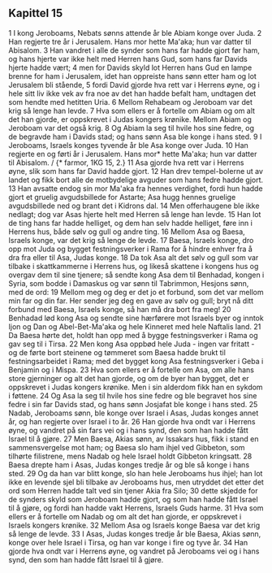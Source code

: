 ## Kapittel 15

1 I kong Jeroboams, Nebats sønns attende år ble Abiam konge over Juda.
2 Han regjerte tre år i Jerusalem. Hans mor hette Ma'aka; hun var datter til Abisalom.
3 Han vandret i alle de synder som hans far hadde gjort før ham, og hans hjerte var ikke helt med Herren hans Gud, som hans far Davids hjerte hadde vært;
4 men for Davids skyld lot Herren hans Gud en lampe brenne for ham i Jerusalem, idet han oppreiste hans sønn etter ham og lot Jerusalem bli stående,
5 fordi David gjorde hva rett var i Herrens øyne, og i hele sitt liv ikke vek av fra noe av det han hadde befalt ham, undtagen det som hendte med hetitten Uria.
6 Mellom Rehabeam og Jeroboam var det krig så lenge han levde.
7 Hva som ellers er å fortelle om Abiam og om alt det han gjorde, er oppskrevet i Judas kongers krønike. Mellom Abiam og Jeroboam var det også krig.
8 Og Abiam la seg til hvile hos sine fedre, og de begravde ham i Davids stad; og hans sønn Asa ble konge i hans sted.
9 I Jeroboams, Israels konges tyvende år ble Asa konge over Juda.
10 Han regjerte en og førti år i Jerusalem. Hans mor* hette Ma'aka; hun var datter til Abisalom. / {* farmor, 1KG 15, 2.}
11 Asa gjorde hva rett var i Herrens øyne, slik som hans far David hadde gjort.
12 Han drev tempel-bolerne ut av landet og fikk bort alle de motbydelige avguder som hans fedre hadde gjort.
13 Han avsatte endog sin mor Ma'aka fra hennes verdighet, fordi hun hadde gjort et gruelig avgudsbillede for Astarte; Asa hugg hennes gruelige avgudsbillede ned og brant det i Kidrons dal.
14 Men offerhaugene ble ikke nedlagt; dog var Asas hjerte helt med Herren så lenge han levde.
15 Han lot de ting hans far hadde helliget, og dem han selv hadde helliget, føre inn i Herrens hus, både sølv og gull og andre ting.
16 Mellom Asa og Baesa, Israels konge, var det krig så lenge de levde.
17 Baesa, Israels konge, dro opp mot Juda og bygget festningsverker i Rama for å hindre enhver fra å dra fra eller til Asa, Judas konge.
18 Da tok Asa alt det sølv og gull som var tilbake i skattkammerne i Herrens hus, og likeså skattene i kongens hus og overgav dem til sine tjenere; så sendte kong Asa dem til Benhadad, kongen i Syria, som bodde i Damaskus og var sønn til Tabrimmon, Hesjons sønn, med de ord:
19 Mellom meg og deg er det jo et forbund, som det var mellom min far og din far. Her sender jeg deg en gave av sølv og gull; bryt nå ditt forbund med Baesa, Israels konge, så han må dra bort fra meg!
20 Benhadad lød kong Asa og sendte sine hærførere mot Israels byer og inntok Ijon og Dan og Abel-Bet-Ma'aka og hele Kinneret med hele Naftalis land.
21 Da Baesa hørte det, holdt han opp med å bygge festningsverker i Rama og gav seg til i Tirsa.
22 Men kong Asa oppbød hele Juda - ingen var fritatt - og de førte bort steinene og tømmeret som Baesa hadde brukt til festningsarbeidet i Rama; med det bygget kong Asa festningsverker i Geba i Benjamin og i Mispa.
23 Hva som ellers er å fortelle om Asa, om alle hans store gjerninger og alt det han gjorde, og om de byer han bygget, det er oppskrevet i Judas kongers krønike. Men i sin alderdom fikk han en sykdom i føttene.
24 Og Asa la seg til hvile hos sine fedre og ble begravet hos sine fedre i sin far Davids stad, og hans sønn Josjafat ble konge i hans sted.
25 Nadab, Jeroboams sønn, ble konge over Israel i Asas, Judas konges annet år, og han regjerte over Israel i to år.
26 Han gjorde hva ondt var i Herrens øyne, og vandret på sin fars vei og i hans synd, den som han hadde fått Israel til å gjøre.
27 Men Baesa, Akias sønn, av Issakars hus, fikk i stand en sammensvergelse mot ham; og Baesa slo ham ihjel ved Gibbeton, som tilhørte filistrene, mens Nadab og hele Israel holdt Gibbeton kringsatt.
28 Baesa drepte ham i Asas, Judas konges tredje år og ble så konge i hans sted.
29 Og da han var blitt konge, slo han hele Jeroboams hus ihjel; han lot ikke en levende sjel bli tilbake av Jeroboams hus, men utryddet det etter det ord som Herren hadde talt ved sin tjener Akia fra Silo;
30 dette skjedde for de synders skyld som Jeroboam hadde gjort, og som han hadde fått Israel til å gjøre, og fordi han hadde vakt Herrens, Israels Guds harme.
31 Hva som ellers er å fortelle om Nadab og om alt det han gjorde, er oppskrevet i Israels kongers krønike.
32 Mellom Asa og Israels konge Baesa var det krig så lenge de levde.
33 I Asas, Judas konges tredje år ble Baesa, Akias sønn, konge over hele Israel i Tirsa, og han var konge i fire og tyve år.
34 Han gjorde hva ondt var i Herrens øyne, og vandret på Jeroboams vei og i hans synd, den som han hadde fått Israel til å gjøre.
